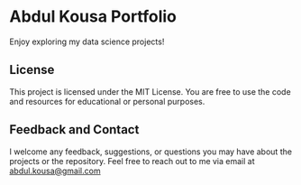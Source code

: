 # Abdul Kousa Portfolio
Enjoy exploring my data science projects!

## License
This project is licensed under the MIT License. You are free to use the code and resources for educational or personal purposes.


## Feedback and Contact
I welcome any feedback, suggestions, or questions you may have about the projects or the repository. Feel free to reach out to me via email at abdul.kousa@gmail.com

